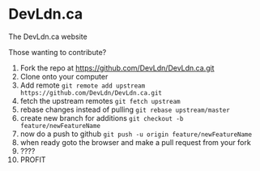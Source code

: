 # DevLdn.ca
The DevLdn.ca website

Those wanting to contribute? <br/>
1. Fork the repo at https://github.com/DevLdn/DevLdn.ca.git <br/>
2. Clone onto your computer <br/>
3. Add remote ```git remote add upstream https://github.com/DevLdn/DevLdn.ca.git``` <br/>
4. fetch the upstream remotes ```git fetch upstream``` <br/>
5. rebase changes instead of pulling ```git rebase upstream/master``` <br/>
6. create new branch for additions ```git checkout -b feature/newFeatureName``` <br/>
7. now do a push to github ```git push -u origin feature/newFeatureName``` <br/>
8. when ready goto the browser and make a pull request from your fork <br/>
9. ???? <br/>
10. PROFIT <br/>
